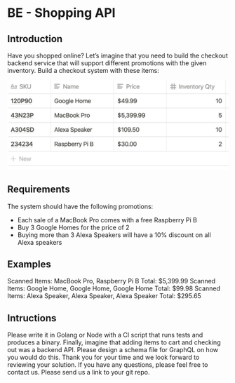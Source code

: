 # BE - Shopping API

## Introduction
Have you shopped online? Let’s imagine that you need to build the checkout backend service that will support different promotions with the given inventory. Build a checkout system with these items:

![image.png](./image.png)

## Requirements

The system should have the following promotions:
- Each sale of a MacBook Pro comes with a free Raspberry Pi B
- Buy 3 Google Homes for the price of 2
- Buying more than 3 Alexa Speakers will have a 10% discount on all Alexa speakers

## Examples
Scanned Items: MacBook Pro, Raspberry Pi B
Total: $5,399.99
Scanned Items: Google Home, Google Home, Google Home
Total: $99.98
Scanned Items: Alexa Speaker, Alexa Speaker, Alexa Speaker
Total: $295.65

## Intructions
Please write it in Golang or Node with a CI script that runs tests and produces a binary.
Finally, imagine that adding items to cart and checking out was a backend API. Please design a schema file for GraphQL on how you would do this.
Thank you for your time and we look forward to reviewing your solution. If you have any questions, please feel free to contact us. Please send us a link to your git repo.
